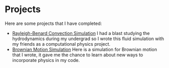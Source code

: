 # Projects

Here are some projects that I have completed: 

- [Rayleigh-Benard Convection Simulation](https://github.com/GFHCaumo/RBC-Project) I had a blast studying the hydrodynamics during my undergrad so I wrote this fluid simulation with my friends as a computational physics project.
- [Brownian Motion Simulation](./data_project/index.md) Here is a simulation for Brownian motion that I wrote, it gave me the chance to learn about new ways to incorporate physics in my code. 
